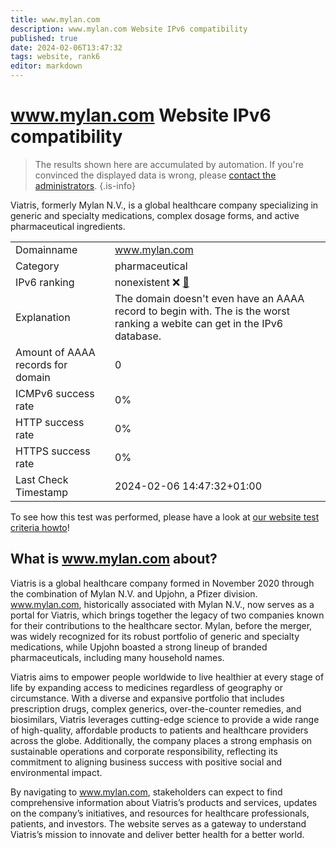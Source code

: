 ```yaml
---
title: www.mylan.com
description: www.mylan.com Website IPv6 compatibility
published: true
date: 2024-02-06T13:47:32
tags: website, rank6
editor: markdown
---
```


# www.mylan.com Website IPv6 compatibility

> The results shown here are accumulated by automation. If you're convinced the displayed data is wrong, please [contact the administrators](/howto/chat). 
{.is-info}

Viatris, formerly Mylan N.V., is a global healthcare company specializing in generic and specialty medications, complex dosage forms, and active pharmaceutical ingredients.


|   |   |
| - | - |
| Domainname | www.mylan.com
| Category | pharmaceutical |
| IPv6 ranking | nonexistent :x: [🔗](/howto/ranking) |
| Explanation | The domain doesn't even have an AAAA record to begin with. The is the worst ranking a webite can get in the IPv6 database. |
| Amount of AAAA records for domain | 0 |
| ICMPv6 success rate | 0%|
| HTTP success rate | 0% |
| HTTPS success rate | 0% |
| Last Check Timestamp | 2024-02-06 14:47:32+01:00 |

To see how this test was performed, please have a look at [our website test criteria howto](/howto/testcriteria/website)!


## What is www.mylan.com about?
Viatris is a global healthcare company formed in November 2020 through the combination of Mylan N.V. and Upjohn, a Pfizer division. www.mylan.com, historically associated with Mylan N.V., now serves as a portal for Viatris, which brings together the legacy of two companies known for their contributions to the healthcare sector. Mylan, before the merger, was widely recognized for its robust portfolio of generic and specialty medications, while Upjohn boasted a strong lineup of branded pharmaceuticals, including many household names.

Viatris aims to empower people worldwide to live healthier at every stage of life by expanding access to medicines regardless of geography or circumstance. With a diverse and expansive portfolio that includes prescription drugs, complex generics, over-the-counter remedies, and biosimilars, Viatris leverages cutting-edge science to provide a wide range of high-quality, affordable products to patients and healthcare providers across the globe. Additionally, the company places a strong emphasis on sustainable operations and corporate responsibility, reflecting its commitment to aligning business success with positive social and environmental impact.

By navigating to www.mylan.com, stakeholders can expect to find comprehensive information about Viatris’s products and services, updates on the company’s initiatives, and resources for healthcare professionals, patients, and investors. The website serves as a gateway to understand Viatris’s mission to innovate and deliver better health for a better world.


